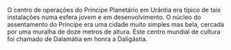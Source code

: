 ﻿O centro de operações do Príncipe Planetário em Urântia era típico de tais instalações numa esfera jovem e em desenvolvimento. O núcleo do assentamento do Príncipe era uma cidade muito simples mas bela, cercada por uma muralha de doze metros de altura. Este centro mundial de cultura foi chamado de Dalamátia em honra a Daligástia.